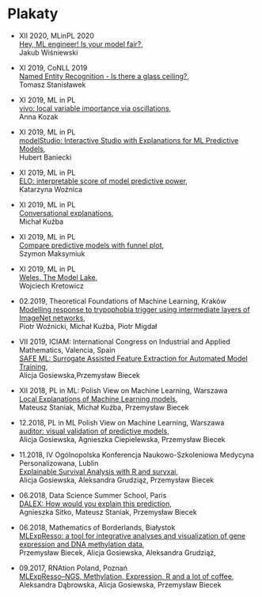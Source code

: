 # Plakaty

* XII 2020, MLinPL 2020 </br>
[Hey, ML engineer! Is your model fair?](2020_12_Jakub_Wisniewski_Fairness_MLinPL.pdf), </br>
Jakub Wiśniewski


* XI 2019, CoNLL 2019 </br>
[Named Entity Recognition - Is there a glass ceiling?](2019_11_Tomasz_Stanislawek_NER_CoNLL.pdf), </br>
Tomasz Stanisławek

* XI 2019, ML in PL </br>
[vivo: local variable importance via oscillations](2019_11_Anna_Kozak_vivo_MLinPL.pdf), </br>
Anna Kozak

* XI 2019, ML in PL </br>
[modelStudio: Interactive Studio with Explanations for ML Predictive Models](2019_11_Hubert_Baniecki_modelStudio_MLinPL.pdf), </br>
Hubert Baniecki

* XI 2019, ML in PL </br>
[ELO: interpretable score of model predictive power](2019_11_Katarzyna_Woznica_Elo_MLinPL.pdf), </br>
Katarzyna Woźnica

* XI 2019, ML in PL </br>
[Conversational explanations](2019_11_Michal_Kuzba_XAIbot_MLinPL.pdf), </br>
Michał Kuźba

* XI 2019, ML in PL </br>
[Compare predictive models with funnel plot](2019_11_Szymon_Maksymiuk_DALEXtra_MLinPL.pdf), </br>
Szymon Maksymiuk

* XI 2019, ML in PL </br>
[Weles, The Model Lake](2019_11_Wojciech_Kretowicz_Weles_MLinPL.pdf), </br>
Wojciech Kretowicz

* 02.2019, Theoretical Foundations of Machine Learning, Kraków </br>
[Modelling response to trypophobia trigger using intermediate layers of ImageNet networks](2019_02_modelling_trypophobia.pdf), </br>
Piotr Woźnicki, Michał Kuźba, Piotr Migdał

* VII 2019, ICIAM: International Congress on Industrial and Applied Mathematics, Valencia, Spain </br>
[SAFE ML: Surrogate Assisted Feature Extraction for Automated Model Training](2019_07_SAFE.pdf), </br>
Alicja Gosiewska,Przemysław Biecek

* XII 2018, PL in ML: Polish View on Machine Learning, Warszawa </br>
[Local Explanations of Machine Learning models](2018_12_Local_Explanations.pdf), </br>
Mateusz Staniak, Michał Kuźba, Przemysław Biecek

* 12.2018, PL in ML Polish View on Machine Learning, Warszawa </br>
[auditor: visual validation of predictive models](2018_12_auditor.pdf), </br>
Alicja Gosiewska, Agnieszka Ciepielewska, Przemysław Biecek

* 11.2018, IV Ogólnopolska Konferencja Naukowo-Szkoleniowa Medycyna Personalizowana, Lublin </br>
[Explainable Survival Analysis with R and survxai](2018_12_survxai.pdf), </br>
Alicja Gosiewska, Aleksandra Grudziąż, Przemysław Biecek

* 06.2018, Data Science Summer School, Paris </br>
 [DALEX: How would you explain this prediction](2018_06_DALEX.pdf), </br>
Agnieszka Sitko, Mateusz Staniak, Przemysław Biecek

* 06.2018, Mathematics of Borderlands, Białystok </br>
[MLExpResso: a tool for integrative analyses and visualization of gene
expression and DNA methylation data](2018_06_MLExpResso.pdf), </br>
Przemysław Biecek, Alicja Gosiewska, Aleksandra Grudziąż, 

* 09.2017, RNAtion Poland, Poznań </br>
 [MLExpResso–NGS, Methylation, Expression, R and a lot of coffee](2017_09_MLExpResso.pdf), </br>
Aleksandra Dąbrowska, Alicja Gosiewska, Przemysław Biecek
